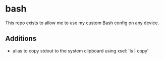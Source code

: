 # bash

This repo exists to allow me to use my custom Bash config on any device.

## Additions
- alias to copy stdout to the system clipboard using xsel: 'ls | copy'

